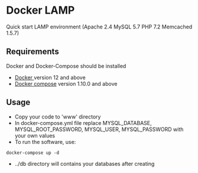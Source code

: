 # Docker LAMP
Quick start LAMP environment (Apache 2.4  MySQL 5.7 PHP 7.2 Memcached 1.5.7)

## Requirements
Docker and Docker-Compose should be installed
* [Docker ](https://docs.docker.com/install/) version 12 and above
* [Docker compose](https://docs.docker.com/compose/install/) version 1.10.0 and above

## Usage
* Copy your code to 'www' directory
* In docker-compose.yml file replace MYSQL_DATABASE, MYSQL_ROOT_PASSWORD, MYSQL_USER, MYSQL_PASSWORD with your own values
* To run the software, use:
```
docker-compose up -d
```
* ../db directory will contains your databases after creating
